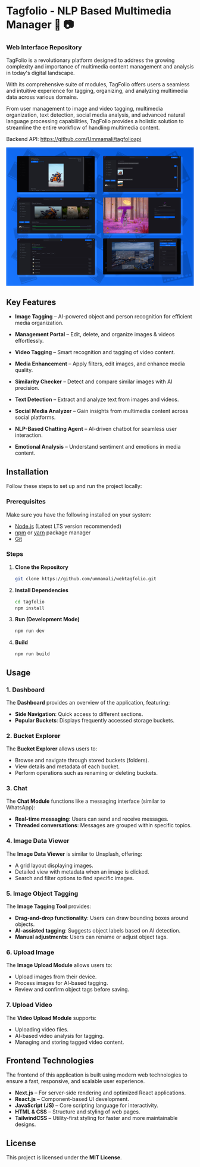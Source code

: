 # Tagfolio - NLP Based Multimedia Manager 🚀 📷
### Web Interface Repository

TagFolio is a revolutionary platform designed to address the growing complexity and importance of multimedia content management and analysis in today's digital landscape. 

With its comprehensive suite of modules, TagFolio offers users a seamless and intuitive experience for tagging, organizing, and analyzing multimedia data across various domains. 

From user management to image and video tagging, multimedia organization, text detection, social media analysis, and advanced natural language processing capabilities, TagFolio provides a holistic solution to streamline the entire workflow of handling multimedia content.

Backend API: https://github.com/Ummamali/tagfolioapi


<img src="./preview.jpg" alt="Project Preview"/>


## Key Features  

- **Image Tagging** – AI-powered object and person recognition for efficient media organization.  

- **Management Portal** – Edit, delete, and organize images & videos effortlessly.  

- **Video Tagging** – Smart recognition and tagging of video content.  

- **Media Enhancement** – Apply filters, edit images, and enhance media quality.  

- **Similarity Checker** – Detect and compare similar images with AI precision.  

- **Text Detection** – Extract and analyze text from images and videos.  

- **Social Media Analyzer** – Gain insights from multimedia content across social platforms.  

- **NLP-Based Chatting Agent** – AI-driven chatbot for seamless user interaction.  

- **Emotional Analysis** – Understand sentiment and emotions in media content.


## Installation  

Follow these steps to set up and run the project locally:  

### Prerequisites  
Make sure you have the following installed on your system:  
- [Node.js](https://nodejs.org/) (Latest LTS version recommended)  
- [npm](https://www.npmjs.com/) or [yarn](https://yarnpkg.com/) package manager  
- [Git](https://git-scm.com/)  

### Steps  

1. **Clone the Repository**  

   ```bash
   git clone https://github.com/ummamali/webtagfolio.git

3. **Install Dependencies**  

   ```bash   
   cd tagfolio
   npm install

5. **Run (Development Mode)**  

   ```bash
   npm run dev
   
7. **Build**  

   ```bash
   npm run build


## Usage

### 1. Dashboard
The **Dashboard** provides an overview of the application, featuring:
- **Side Navigation**: Quick access to different sections.
- **Popular Buckets**: Displays frequently accessed storage buckets.

### 2. Bucket Explorer
The **Bucket Explorer** allows users to:
- Browse and navigate through stored buckets (folders).
- View details and metadata of each bucket.
- Perform operations such as renaming or deleting buckets.

### 3. Chat
The **Chat Module** functions like a messaging interface (similar to WhatsApp):
- **Real-time messaging**: Users can send and receive messages.
- **Threaded conversations**: Messages are grouped within specific topics.

### 4. Image Data Viewer
The **Image Data Viewer** is similar to Unsplash, offering:
- A grid layout displaying images.
- Detailed view with metadata when an image is clicked.
- Search and filter options to find specific images.

### 5. Image Object Tagging
The **Image Tagging Tool** provides:
- **Drag-and-drop functionality**: Users can draw bounding boxes around objects.
- **AI-assisted tagging**: Suggests object labels based on AI detection.
- **Manual adjustments**: Users can rename or adjust object tags.

### 6. Upload Image
The **Image Upload Module** allows users to:
- Upload images from their device.
- Process images for AI-based tagging.
- Review and confirm object tags before saving.

### 7. Upload Video
The **Video Upload Module** supports:
- Uploading video files.
- AI-based video analysis for tagging.
- Managing and storing tagged video content.


## Frontend Technologies

The frontend of this application is built using modern web technologies to ensure a fast, responsive, and scalable user experience.

- **Next.js** – For server-side rendering and optimized React applications.  
- **React.js** – Component-based UI development.  
- **JavaScript (JS)** – Core scripting language for interactivity.  
- **HTML & CSS** – Structure and styling of web pages.  
- **TailwindCSS** – Utility-first styling for faster and more maintainable designs.


## License

This project is licensed under the **MIT License**.  



